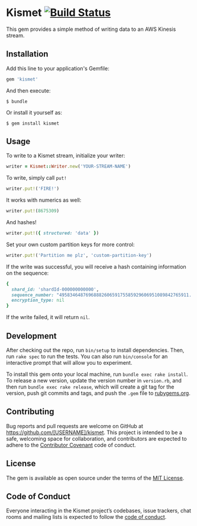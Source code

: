 # Kismet [![Build Status](https://travis-ci.org/hired/kismet.svg?branch=master)](https://travis-ci.org/hired/kismet)

This gem provides a simple method of writing data to an AWS Kinesis stream.

## Installation

Add this line to your application's Gemfile:

```ruby
gem 'kismet'
```

And then execute:

    $ bundle

Or install it yourself as:

    $ gem install kismet

## Usage

To write to a Kismet stream, initialize your writer:
```ruby
writer = Kismet::Writer.new('YOUR-STREAM-NAME')
```
To write, simply call `put!`
```ruby
writer.put!('FIRE!')
```
It works with numerics as well:
```ruby
writer.put!(8675309)
```
And hashes!
```ruby
writer.put!({ structured: 'data' })
```
Set your own custom partition keys for more control:
```ruby
writer.put!('Partition me plz', 'custom-partition-key')
```
If the write was successful, you will receive a hash containing information on the sequence:
```ruby
{
  shard_id: 'shardId-000000000000',
  sequence_number: "4958346487696888260659175585929606951089842765911.....",
  encryption_type: nil
}
```
If the write failed, it will return `nil`.

## Development

After checking out the repo, run `bin/setup` to install dependencies. Then, run `rake spec` to run the tests. You can also run `bin/console` for an interactive prompt that will allow you to experiment.

To install this gem onto your local machine, run `bundle exec rake install`. To release a new version, update the version number in `version.rb`, and then run `bundle exec rake release`, which will create a git tag for the version, push git commits and tags, and push the `.gem` file to [rubygems.org](https://rubygems.org).

## Contributing

Bug reports and pull requests are welcome on GitHub at https://github.com/[USERNAME]/kismet. This project is intended to be a safe, welcoming space for collaboration, and contributors are expected to adhere to the [Contributor Covenant](http://contributor-covenant.org) code of conduct.

## License

The gem is available as open source under the terms of the [MIT License](https://opensource.org/licenses/MIT).

## Code of Conduct

Everyone interacting in the Kismet project’s codebases, issue trackers, chat rooms and mailing lists is expected to follow the [code of conduct](https://github.com/[USERNAME]/kismet/blob/master/CODE_OF_CONDUCT.md).
